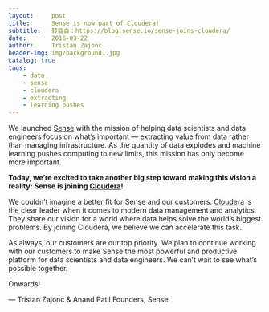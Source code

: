 ```yaml
---
layout:     post
title:      Sense is now part of Cloudera!
subtitle:   转载自：https://blog.sense.io/sense-joins-cloudera/
date:       2016-03-22
author:     Tristan Zajonc
header-img: img/background1.jpg
catalog: true
tags:
    - data
    - sense
    - cloudera
    - extracting
    - learning pushes
---
```


We launched [Sense](https://sense.io/.) with the mission of helping data scientists and data engineers focus on what’s important — extracting value from data rather than managing infrastructure. As the quantity of data explodes and machine learning pushes computing to new limits, this mission has only become more important.

**Today, we’re excited to take another big step toward making this vision a reality: Sense is joining [Cloudera](https://www.cloudera.com/.)!**

We couldn’t imagine a better fit for Sense and our customers. [Cloudera](https://www.cloudera.com/.) is the clear leader when it comes to modern data management and analytics. They share our vision for a world where data helps solve the world’s biggest problems. By joining Cloudera, we believe we can accelerate this task.

As always, our customers are our top priority. We plan to continue working with our customers to make Sense the most powerful and productive platform for data scientists and data engineers. We can’t wait to see what’s possible together.

Onwards!

— Tristan Zajonc & Anand Patil
Founders, Sense
